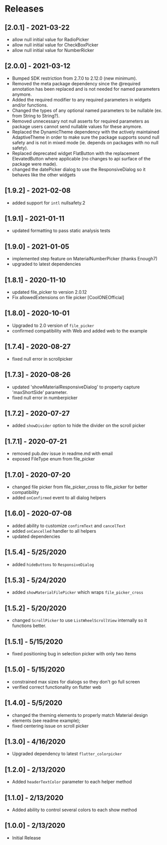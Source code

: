 # Releases

## [2.0.1] - 2021-03-22

- allow null initial value for RadioPicker
- allow null initial value for CheckBoxPicker
- allow null initial value for NumberRicker

## [2.0.0] - 2021-03-12

- Bumped SDK restriction from 2.7.0 to 2.12.0 (new minimum).
- Removed the meta package dependency since the @required annotation has been replaced and is not needed for named parameters anymore.
- Added the required modifier to any required parameters in widgets and/or functions.
- Changed the types of any optional named parameters to be nullable (ex. from String to String?).
- Removed unnecessary not null asserts for required parameters as package users cannot send nullable values for these anymore.
- Replaced the DynamicTheme dependency with the actively maintained AdaptiveTheme in order to make sure the package supports sound null safety and is not in mixed mode (ie. depends on packages with no null safety).
- Replaced deprecated widget FlatButton with the replacement ElevatedButton where applicable (no changes to api surface of the package were made).
- changed the datePicker dialog to use the ResponsiveDialog so it behaves like the other widgets

## [1.9.2] - 2021-02-08

- added support for `intl` nullsafety.2

## [1.9.1] - 2021-01-11

- updated formatting to pass static analysis tests

## [1.9.0] - 2021-01-05

- implemented step feature on MaterialNumberPicker (thanks Enough7)
- upgraded to latest dependencies

## [1.8.1] - 2020-11-10

- updated file_picker to version 2.0.12
- Fix allowedExtensions on file picker [CoolONEOfficial]

## [1.8.0] - 2020-10-01

- Upgraded to 2.0 version of `file_picker`
- confirmed compatibility with Web and added web to the example

## [1.7.4] - 2020-08-27

- fixed null error in scrollpicker

## [1.7.3] - 2020-08-26

- updated 'showMaterialResponsiveDialog' to property capture 'maxShortSide' parameter.
- fixed null error in numberpicker

## [1.7.2] - 2020-07-27

- added `showDivider` option to hide the divider on the scroll picker

## [1.7.1] - 2020-07-21

- removed pub.dev issue in readme.md with email
- exposed FileType enum from file_picker

## [1.7.0] - 2020-07-20

- changed file picker from file_picker_cross to file_picker for better compatibility
- added `onConfirmed` event to all dialog helpers

## [1.6.0] - 2020-07-08

- added ability to customize `confirmText` and `cancelText`
- added `onCancelled` handler to all helpers
- updated dependencies

## [1.5.4] - 5/25/2020

- added `hideButtons` to `ResponsiveDialog`

## [1.5.3] - 5/24/2020

- added `showMaterialFilePicker` which wraps `file_picker_cross`

## [1.5.2] - 5/20/2020

- changed `ScrollPicker` to use `ListWheelScrollView` internally so it functions better.

## [1.5.1] - 5/15/2020

- fixed positioning bug in selection picker with only two items

## [1.5.0] - 5/15/2020

- constrained max sizes for dialogs so they don't go full screen
- verified correct functionality on flutter web

## [1.4.0] - 5/5/2020

- changed the theming elements to properly match Material design elements (see readme example);
- fixed centering issue on scroll picker

## [1.3.0] - 4/16/2020

- Upgraded dependency to latest `flutter_colorpicker`

## [1.2.0] - 2/13/2020

- Added `headerTextColor` parameter to each helper method

## [1.1.0] - 2/13/2020

- Added ability to control several colors to each show method

## [1.0.0] - 2/13/2020

- Initial Release
